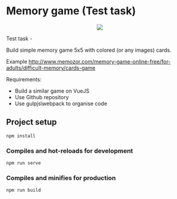 # Memory game (Test task)
  
<p align="center">
<img src="https://s22.postimg.cc/7yeenqz0h/preview.png">
</p>  

  
Test task - 

Build simple memory game 5x5 with colored (or any images) cards. 

Example http://www.memozor.com/memory-game-online-free/for-adults/difficult-memory/cards-game

Requirements:

- Build a similar game on VueJS
- Use Github repository
- Use gulpjs\webpack to organise code
  
  
## Project setup
```
npm install
```

### Compiles and hot-reloads for development
```
npm run serve
```

### Compiles and minifies for production
```
npm run build
```
